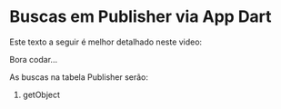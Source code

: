 # Buscas em Publisher via App Dart

Este texto a seguir é melhor detalhado neste video: 

Bora codar... 

As buscas na tabela Publisher serão:
1. getObject
